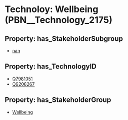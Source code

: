 # Technoloy: __Wellbeing__ (PBN__Technology_2175)

## Property: has_StakeholderSubgroup

* [nan](PBN__TechSubgroup_7)

## Property: has_TechnologyID

* [Q7981051](Q7981051)
* [Q9208267](Q9208267)

## Property: has_StakeholderGroup

* [Wellbeing](PBN__TechGroup_2)

